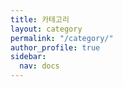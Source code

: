 ```yaml
---
title: 카테고리
layout: category
permalink: "/category/"
author_profile: true
sidebar:
  nav: docs
---
```


